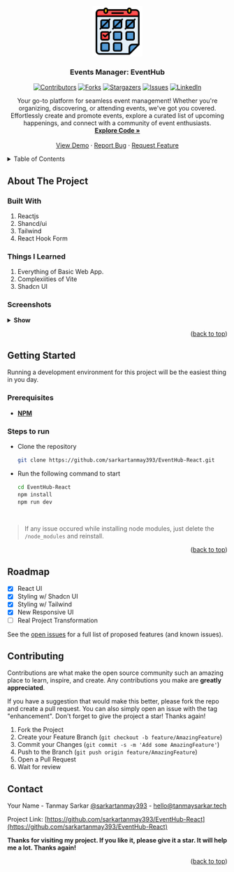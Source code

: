 <a name="readme-top"></a>

<!-- PROJECT LOGO -->
<br />
<div align="center">

  <a href="https://github.com/sarkartanmay393/EventHub-React">
    <img src="./public/logo.svg" alt="Logo" width="115" height="115">
  </a>

<h3 align="center">Events Manager: EventHub</h3>

[![Contributors][contributors-shield]][contributors-url]
[![Forks][forks-shield]][forks-url]
[![Stargazers][stars-shield]][stars-url]
[![Issues][issues-shield]][issues-url]
[![LinkedIn][linkedin-shield]][linkedin-url]

<p align="center">
   Your go-to platform for seamless event management! Whether you're organizing, discovering, or attending events, we've got you covered. Effortlessly create and promote events, explore a curated list of upcoming happenings, and connect with a community of event enthusiasts.

   <br />
   <a href="https://github.com/sarkartanmay393/EventHub-React"><strong>Explore Code »</strong></a>
   <br />
   <br />
   <a href="https://eventsmanager-10times.vercel.app/" target="_blank" rel="noopener noreferrer" >View Demo</a>
   ·
   <a href="https://github.com/sarkartanmay393/EventHub-React/
issues">Report Bug</a>
   ·
   <a href="https://github.com/sarkartanmay393/EventHub-React/
issues">Request Feature</a>
 </p>

</div>

<!-- TABLE OF CONTENTS -->
<details>
  <summary>Table of Contents</summary>
  <ol>
    <li>
      <a href="#about-the-project">About The Project</a>
      <ul>
        <li><a href="#built-with">Built With</a></li>
      </ul>
      <ul>
        <li><a href="#things-i-learned">Things I Learned</a></li>
      </ul>
      <ul>
        <li><a href=“#screenshots">Screenshots</a></li>
      </ul>
    </li>
    <li>
      <a href="#getting-started">Getting Started</a>
      <ul>
        <li><a href="#prerequisites">Prerequisites</a></li>
        <li><a href="#steps-to-run">Steps to run</a></li>
      </ul>
    </li>
    <li><a href="#roadmap">Roadmap</a></li>
    <li><a href="#contributing">Contributing</a></li>
    <li><a href="#contact">Contact</a></li>
  </ol>
</details>

<!-- ABOUT THE PROJECT -->

## About The Project

### Built With

1. Reactjs
2. Shancd/ui
3. Tailwind
4. React Hook Form

### Things I Learned

1. Everything of Basic Web App.
2. Complexiities of Vite
3. Shadcn UI

### Screenshots

<details>
  <summary><strong>Show</strong> </summary>
  <div style="text-align: center;"> <strong><i>EventHub Home</i></strong></div>

  ![EH Homepage](home.png "EventHub Homepage")

  <div style="text-align: center;"> <strong><i>EventHub Modal</i></strong></div>
  
  ![EH Create Modal](modal.png "EventHub Create Event Modal")
</details>

<p align="right">(<a href="#readme-top">back to top</a>)</p>

<!-- GETTING STARTED -->

## Getting Started

Running a development environment for this project will be the easiest thing in you day.

### Prerequisites

- [**NPM**](https://npmjs.com)

### Steps to run

- Clone the repository

  ```zsh
  git clone https://github.com/sarkartanmay393/EventHub-React.git
  ```

- Run the following command to start

  ```zsh
  cd EventHub-React
  npm install
  npm run dev
  ```

<br />

> If any issue occured while installing node modules, just delete the `/node_modules` and reinstall.

<p align="right">(<a href="#readme-top">back to top</a>)</p>

<!-- ROADMAP -->

## Roadmap

- [x] React UI
- [x] Styling w/ Shadcn UI
- [x] Styling w/ Tailwind
- [x] New Responsive UI
- [ ] Real Project Transformation

See the [open issues](https://github.com/sarkartanmay393/EventHub-React/issues) for a full list of proposed features (and known issues).

<!-- CONTRIBUTING -->

## Contributing

Contributions are what make the open source community such an amazing place to learn, inspire, and create. Any contributions you make are **greatly appreciated**.

If you have a suggestion that would make this better, please fork the repo and create a pull request. You can also simply open an issue with the tag "enhancement".
Don't forget to give the project a star! Thanks again!

1. Fork the Project
2. Create your Feature Branch (`git checkout -b feature/AmazingFeature`)
3. Commit your Changes (`git commit -s -m 'Add some AmazingFeature'`)
4. Push to the Branch (`git push origin feature/AmazingFeature`)
5. Open a Pull Request
6. Wait for review

<!-- CONTACT -->

## Contact

Your Name - Tanmay Sarkar [@sarkartanmay393](https://twitter.com/sarkartanmay393) - [hello@tanmaysarkar.tech](mailto:sarkartanmay393@gmail.com)

Project Link: [https://github.com/sarkartanmay393/EventHub-React](https://github.com/sarkartanmay393/EventHub-React)

**Thanks for visiting my project. If you like it, please give it a star. It will help me a lot. Thanks again!**

<p align="right">(<a href="#readme-top">back to top</a>)</p>

<!-- MARKDOWN LINKS & IMAGES -->
<!-- https://www.markdownguide.org/basic-syntax/#reference-style-links -->

[contributors-shield]: https://img.shields.io/github/contributors/sarkartanmay393/EventHub-React.svg?style=for-the-badge
[contributors-url]: https://github.com/sarkartanmay393/EventHub-React/graphs/contributors
[forks-shield]: https://img.shields.io/github/forks/sarkartanmay393/EventHub-React.svg?style=for-the-badge
[forks-url]: https://github.com/sarkartanmay393/EventHub-React/network/members
[stars-shield]: https://img.shields.io/github/stars/sarkartanmay393/EventHub-React.svg?style=for-the-badge
[stars-url]: https://github.com/sarkartanmay393/EventHub-React/stargazers
[issues-shield]: https://img.shields.io/github/issues/sarkartanmay393/EventHub-React.svg?style=for-the-badge
[issues-url]: https://github.com/sarkartanmay393/EventHub-React/issues
[linkedin-shield]: https://img.shields.io/badge/-LinkedIn-black.svg?style=for-the-badge&logo=linkedin&colorB=555
[linkedin-url]: https://linkedin.com/in/tanmaysrkr
